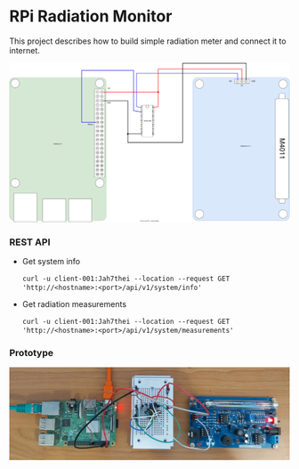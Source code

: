 # RPi Radiation Monitor
This project describes how to build simple radiation meter and connect it to internet.

![schema](docs/rpi-radiation-monitor.drawio.svg)

### REST API
* Get system info
  ```
  curl -u client-001:Jah7thei --location --request GET 'http://<hostname>:<port>/api/v1/system/info'
  ```
* Get radiation measurements
  ```
  curl -u client-001:Jah7thei --location --request GET 'http://<hostname>:<port>/api/v1/system/measurements'
  ``` 

### Prototype
![prototype](docs/rpi-radiation-monitor.jpg)